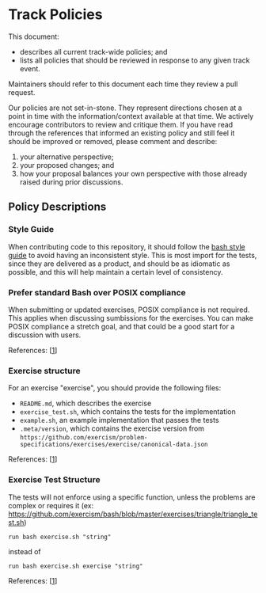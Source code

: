 
# Track Policies

This document:

- describes all current track-wide policies; and
- lists all policies that should be reviewed in response to any given track event.

Maintainers should refer to this document each time they review a pull request.

Our policies are not set-in-stone. They represent directions chosen at a point in time with the information/context available at that time. We actively encourage contributors to review and critique them. If you have read through the references that informed an existing policy and still feel it should be improved or removed, please comment and describe:

1. your alternative perspective;
2. your proposed changes; and
3. how your proposal balances your own perspective with those already raised during prior discussions.

## Policy Descriptions

### Style Guide

When contributing code to this repository, it should follow the [bash style guide]
to avoid having an inconsistent style.
This is most import for the tests, since they are delivered as a product, and should be as idiomatic as possible, and this will help maintain a certain level of consistency.

[bash style guide]: https://google.github.io/styleguide/shell.xml

### Prefer standard Bash over POSIX compliance

When submitting or updated exercises, POSIX compliance is not required. This applies when discussing sumbissions for the exercises.
You can make POSIX compliance a stretch goal, and that could be a good start for a discussion with users.

References: [[1](https://github.com/exercism/bash/issues/88)]

### Exercise structure

For an exercise "exercise", you should provide the following files:
- `README.md`, which describes the exercise
- `exercise_test.sh`, which contains the tests for the implementation
- `example.sh`, an example implementation that passes the tests
- `.meta/version`, which contains the exercise version from `https://github.com/exercism/problem-specifications/exercises/exercise/canonical-data.json`

References: [[1](https://github.com/exercism/bash/issues/87#event-1446351332)]

### Exercise Test Structure

The tests will not enforce using a specific function, unless the problems are complex or requires it (ex: https://github.com/exercism/bash/blob/master/exercises/triangle/triangle_test.sh)

```
run bash exercise.sh "string"
```

instead of
```
run bash exercise.sh exercise "string"
```

References: [[1](https://github.com/exercism/bash/issues/150#event-1446340584)]
